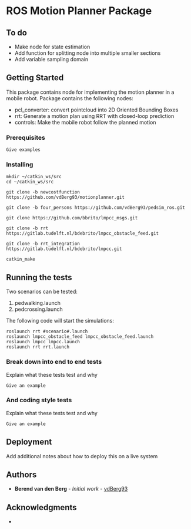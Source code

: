 # ROS Motion Planner Package

## To do
* Make node for state estimation
* Add function for splitting node into multiple smaller sections
* Add variable sampling domain

## Getting Started

This package contains node for implementing the motion planner in a mobile robot.
Package contains the following nodes:
* pcl_converter: convert pointcloud into 2D Oriented Bounding Boxes
* rrt: Generate a motion plan using RRT with closed-loop prediction
* controls: Make the mobile robot follow the planned motion

### Prerequisites

```
Give examples
```

### Installing

```
mkdir ~/catkin_ws/src
cd ~/catkin_ws/src

git clone -b newcostfunction https://github.com/vdBerg93/motionplanner.git

git clone -b four_persons https://github.com/vdBerg93/pedsim_ros.git

git clone https://github.com/bbrito/lmpcc_msgs.git

git clone -b rrt https://gitlab.tudelft.nl/bdebrito/lmpcc_obstacle_feed.git 

git clone -b rrt_integration https://gitlab.tudelft.nl/bdebrito/lmpcc.git

catkin_make
```
## Running the tests
Two scenarios can be tested:
1. pedwalking.launch
2. pedcrossing.launch

The following code will start the simulations:

```
roslaunch rrt #scenario#.launch
roslaunch lmpcc_obstacle_feed lmpcc_obstacle_feed.launch
roslaunch lmpcc lmpcc.launch
roslaunch rrt rrt.launch
```
### Break down into end to end tests

Explain what these tests test and why

```
Give an example
```

### And coding style tests

Explain what these tests test and why

```
Give an example
```

## Deployment

Add additional notes about how to deploy this on a live system

## Authors

* **Berend van den Berg** - *Initial work* - [vdBerg93](https://github.com/vdBerg93)

## Acknowledgments

* 

